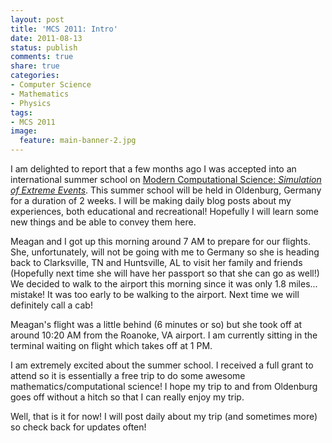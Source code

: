 ```yaml
---
layout: post
title: 'MCS 2011: Intro'
date: 2011-08-13
status: publish
comments: true
share: true
categories:
- Computer Science
- Mathematics
- Physics
tags:
- MCS 2011
image:
  feature: main-banner-2.jpg
---
```


I am delighted to report that a few months ago I was accepted into an international summer school on <a href="http://www.mcs.uni-oldenburg.de/">Modern Computational Science: <i>Simulation of Extreme Events</i></a>. This summer school will be held in Oldenburg, Germany for a duration of 2 weeks. I will be making daily blog posts about my experiences, both educational and recreational! Hopefully I will learn some new things and be able to convey them here.

Meagan and I got up this morning around 7 AM to prepare for our flights. She, unfortunately, will not be going with me to Germany so she is heading back to Clarksville, TN and Huntsville, AL to visit her family and friends (Hopefully next time she will have her passport so that she can go as well!) We decided to walk to the airport this morning since it was only 1.8 miles... mistake! It was too early to be walking to the airport. Next time we will definitely call a cab!

Meagan's flight was a little behind (6 minutes or so) but she took off at around 10:20 AM from the Roanoke, VA airport. I am currently sitting in the terminal waiting on flight which takes off at 1 PM.

I am extremely excited about the summer school. I received a full grant to attend so it is essentially a free trip to do some awesome mathematics/computational science! I hope my trip to and from Oldenburg goes off without a hitch so that I can really enjoy my trip.

Well, that is it for now! I will post daily about my trip (and sometimes more) so check back for updates often!
